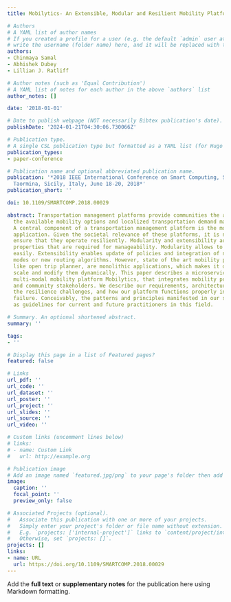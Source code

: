 ```yaml
---
title: Mobilytics- An Extensible, Modular and Resilient Mobility Platform

# Authors
# A YAML list of author names
# If you created a profile for a user (e.g. the default `admin` user at `content/authors/admin/`), 
# write the username (folder name) here, and it will be replaced with their full name and linked to their profile.
authors:
- Chinmaya Samal
- Abhishek Dubey
- Lillian J. Ratliff

# Author notes (such as 'Equal Contribution')
# A YAML list of notes for each author in the above `authors` list
author_notes: []

date: '2018-01-01'

# Date to publish webpage (NOT necessarily Bibtex publication's date).
publishDate: '2024-01-21T04:30:06.730066Z'

# Publication type.
# A single CSL publication type but formatted as a YAML list (for Hugo requirements).
publication_types:
- paper-conference

# Publication name and optional abbreviated publication name.
publication: '*2018 IEEE International Conference on Smart Computing, SMARTCOMP 2018,
  Taormina, Sicily, Italy, June 18-20, 2018*'
publication_short: ''

doi: 10.1109/SMARTCOMP.2018.00029

abstract: Transportation management platforms provide communities the ability to integrate
  the available mobility options and localized transportation demand management policies.
  A central component of a transportation management platform is the mobility planning
  application. Given the societal relevance of these platforms, it is necessary to
  ensure that they operate resiliently. Modularity and extensibility are also critical
  properties that are required for manageability. Modularity allows to isolate faults
  easily. Extensibility enables update of policies and integration of new mobility
  modes or new routing algorithms. However, state of the art mobility planning applications
  like open trip planner, are monolithic applications, which makes it difficult to
  scale and modify them dynamically. This paper describes a microservices based modular
  multi-modal mobility platform Mobilytics, that integrates mobility providers, commuters,
  and community stakeholders. We describe our requirements, architecture, and discuss
  the resilience challenges, and how our platform functions properly in presence of
  failure. Conceivably, the patterns and principles manifested in our system can serve
  as guidelines for current and future practitioners in this field.

# Summary. An optional shortened abstract.
summary: ''

tags:
- ''

# Display this page in a list of Featured pages?
featured: false

# Links
url_pdf: ''
url_code: ''
url_dataset: ''
url_poster: ''
url_project: ''
url_slides: ''
url_source: ''
url_video: ''

# Custom links (uncomment lines below)
# links:
# - name: Custom Link
#   url: http://example.org

# Publication image
# Add an image named `featured.jpg/png` to your page's folder then add a caption below.
image:
  caption: ''
  focal_point: ''
  preview_only: false

# Associated Projects (optional).
#   Associate this publication with one or more of your projects.
#   Simply enter your project's folder or file name without extension.
#   E.g. `projects: ['internal-project']` links to `content/project/internal-project/index.md`.
#   Otherwise, set `projects: []`.
projects: []
links:
- name: URL
  url: https://doi.org/10.1109/SMARTCOMP.2018.00029
---
```


Add the **full text** or **supplementary notes** for the publication here using Markdown formatting.
